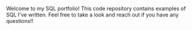 Welcome to my SQL portfolio! This code repository contains examples of SQL I've written. Feel free to take a look and reach out if you have any questions!!
